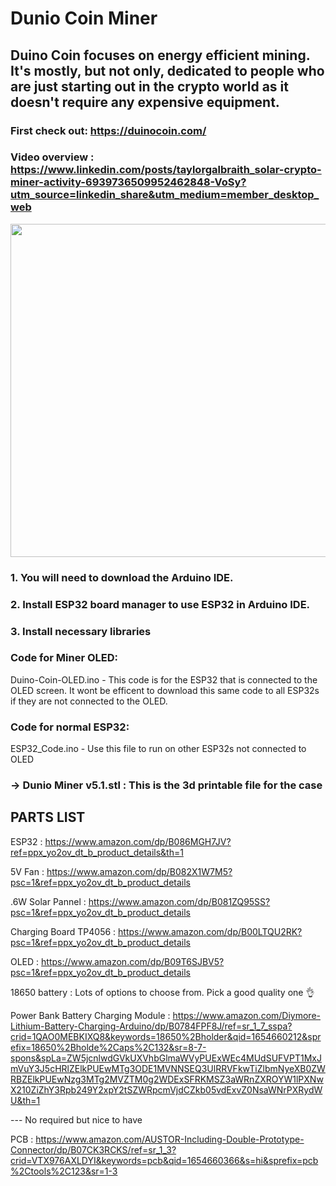 # Dunio Coin Miner

## Duino Coin focuses on energy efficient mining. It's mostly, but not only, dedicated to people who are just starting out in the crypto world as it doesn't require any expensive equipment.

### First check out: https://duinocoin.com/

### Video overview : https://www.linkedin.com/posts/taylorgalbraith_solar-crypto-miner-activity-6939736509952462848-VoSy?utm_source=linkedin_share&utm_medium=member_desktop_web

 <td><img src="https://user-images.githubusercontent.com/59584919/172526435-1e474e94-578d-4f06-823f-3024ae7ee911.png" width=800 height=533></td>

### 1. You will need to download the Arduino IDE. 
### 2. Install ESP32 board manager to use ESP32 in Arduino IDE. 
### 3. Install necessary libraries 

### Code for Miner OLED:  
Duino-Coin-OLED.ino  -  This code is for the ESP32 that is connected to the OLED screen. It wont be efficent to download this same code to all ESP32s if they are not connected to the OLED. 

### Code for normal ESP32:
ESP32_Code.ino  -  Use this file to run on other ESP32s not connected to OLED

### -> Dunio Miner v5.1.stl : This is the 3d printable file for the case

## PARTS LIST

ESP32 : https://www.amazon.com/dp/B086MGH7JV?ref=ppx_yo2ov_dt_b_product_details&th=1

5V Fan : https://www.amazon.com/dp/B082X1W7M5?psc=1&ref=ppx_yo2ov_dt_b_product_details

.6W Solar Pannel : https://www.amazon.com/dp/B081ZQ95SS?psc=1&ref=ppx_yo2ov_dt_b_product_details

Charging Board TP4056  : https://www.amazon.com/dp/B00LTQU2RK?psc=1&ref=ppx_yo2ov_dt_b_product_details

OLED : https://www.amazon.com/dp/B09T6SJBV5?psc=1&ref=ppx_yo2ov_dt_b_product_details

18650 battery : Lots of options to choose from. Pick a good quality one 👌

Power Bank Battery Charging Module : https://www.amazon.com/Diymore-Lithium-Battery-Charging-Arduino/dp/B0784FPF8J/ref=sr_1_7_sspa?crid=1QAO0MEBKIXQ8&keywords=18650%2Bholder&qid=1654660212&sprefix=18650%2Bholde%2Caps%2C132&sr=8-7-spons&spLa=ZW5jcnlwdGVkUXVhbGlmaWVyPUExWEc4MUdSUFVPT1MxJmVuY3J5cHRlZElkPUEwMTg3ODE1MVNNSEQ3UlRRVFkwTiZlbmNyeXB0ZWRBZElkPUEwNzg3MTg2MVZTM0g2WDExSFRKMSZ3aWRnZXROYW1lPXNwX210ZiZhY3Rpb249Y2xpY2tSZWRpcmVjdCZkb05vdExvZ0NsaWNrPXRydWU&th=1

--- No required but nice to have 

PCB : https://www.amazon.com/AUSTOR-Including-Double-Prototype-Connector/dp/B07CK3RCKS/ref=sr_1_3?crid=VTX976AXLDYI&keywords=pcb&qid=1654660366&s=hi&sprefix=pcb%2Ctools%2C123&sr=1-3


